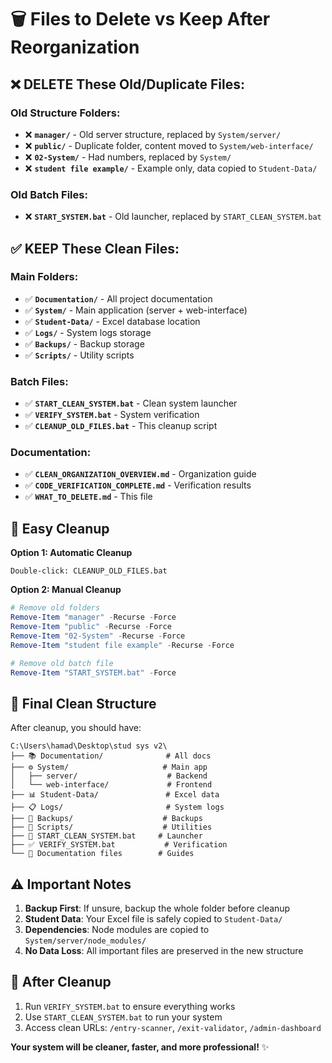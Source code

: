 # 🗑️ Files to Delete vs Keep After Reorganization

## ❌ DELETE These Old/Duplicate Files:

### Old Structure Folders:
- ❌ **`manager/`** - Old server structure, replaced by `System/server/`
- ❌ **`public/`** - Duplicate folder, content moved to `System/web-interface/`
- ❌ **`02-System/`** - Had numbers, replaced by `System/`
- ❌ **`student file example/`** - Example only, data copied to `Student-Data/`

### Old Batch Files:
- ❌ **`START_SYSTEM.bat`** - Old launcher, replaced by `START_CLEAN_SYSTEM.bat`

## ✅ KEEP These Clean Files:

### Main Folders:
- ✅ **`Documentation/`** - All project documentation
- ✅ **`System/`** - Main application (server + web-interface)
- ✅ **`Student-Data/`** - Excel database location
- ✅ **`Logs/`** - System logs storage
- ✅ **`Backups/`** - Backup storage
- ✅ **`Scripts/`** - Utility scripts

### Batch Files:
- ✅ **`START_CLEAN_SYSTEM.bat`** - Clean system launcher
- ✅ **`VERIFY_SYSTEM.bat`** - System verification
- ✅ **`CLEANUP_OLD_FILES.bat`** - This cleanup script

### Documentation:
- ✅ **`CLEAN_ORGANIZATION_OVERVIEW.md`** - Organization guide
- ✅ **`CODE_VERIFICATION_COMPLETE.md`** - Verification results
- ✅ **`WHAT_TO_DELETE.md`** - This file

## 🚀 Easy Cleanup

**Option 1: Automatic Cleanup**
```
Double-click: CLEANUP_OLD_FILES.bat
```

**Option 2: Manual Cleanup**
```powershell
# Remove old folders
Remove-Item "manager" -Recurse -Force
Remove-Item "public" -Recurse -Force  
Remove-Item "02-System" -Recurse -Force
Remove-Item "student file example" -Recurse -Force

# Remove old batch file
Remove-Item "START_SYSTEM.bat" -Force
```

## 📁 Final Clean Structure

After cleanup, you should have:

```
C:\Users\hamad\Desktop\stud sys v2\
├── 📚 Documentation/              # All docs
├── ⚙️ System/                     # Main app
│   ├── server/                    # Backend
│   └── web-interface/             # Frontend
├── 📊 Student-Data/               # Excel data
├── 📋 Logs/                       # System logs
├── 💾 Backups/                    # Backups
├── 🔧 Scripts/                    # Utilities
├── 🚀 START_CLEAN_SYSTEM.bat     # Launcher
├── ✅ VERIFY_SYSTEM.bat           # Verification
└── 📖 Documentation files        # Guides
```

## ⚠️ Important Notes

1. **Backup First**: If unsure, backup the whole folder before cleanup
2. **Student Data**: Your Excel file is safely copied to `Student-Data/`
3. **Dependencies**: Node modules are copied to `System/server/node_modules/`
4. **No Data Loss**: All important files are preserved in the new structure

## 🎯 After Cleanup

1. Run `VERIFY_SYSTEM.bat` to ensure everything works
2. Use `START_CLEAN_SYSTEM.bat` to run your system
3. Access clean URLs: `/entry-scanner`, `/exit-validator`, `/admin-dashboard`

**Your system will be cleaner, faster, and more professional!** ✨
